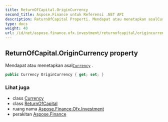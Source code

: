 ```yaml
---
title: ReturnOfCapital.OriginCurrency
second_title: Aspose.Finance untuk Referensi .NET API
description: ReturnOfCapital Properti. Mendapat atau menetapkan asalCurrency .
type: docs
weight: 40
url: /id/net/aspose.finance.ofx.investment/returnofcapital/origincurrency/
---
```

## ReturnOfCapital.OriginCurrency property

Mendapat atau menetapkan asal[`Currency`](../currency/) .

```csharp
public Currency OriginCurrency { get; set; }
```

### Lihat juga

* class [Currency](../../../aspose.finance.ofx/currency/)
* class [ReturnOfCapital](../)
* ruang nama [Aspose.Finance.Ofx.Investment](../../returnofcapital/)
* perakitan [Aspose.Finance](../../../)


